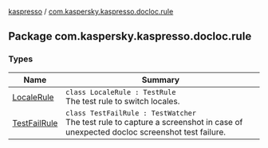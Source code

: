 [kaspresso](../index.md) / [com.kaspersky.kaspresso.docloc.rule](./index.md)

## Package com.kaspersky.kaspresso.docloc.rule

### Types

| Name | Summary |
|---|---|
| [LocaleRule](-locale-rule/index.md) | `class LocaleRule : TestRule`<br>The test rule to switch locales. |
| [TestFailRule](-test-fail-rule/index.md) | `class TestFailRule : TestWatcher`<br>The test rule to capture a screenshot in case of unexpected docloc screenshot test failure. |
